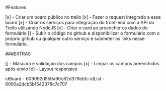 #Features

[x] - Criar um board público no trello
[x] - Fazer o request integrado a esse board
[x] - Criar os serviços para integração do front-end com a API do Trello utilizando NodeJS
[x] - Criar o card ao preencher os dados do formulário
[] - Subir o código no github e disponibilizar o formulário com o próprio github ou qualquer outro serviço e submeter os links nesse formulário.

###EXTRAS

[] - Máscara e validação dos campos
[x] - Limpar os campos preenchidos após envio
[x] - Layout responsivo

idBoard - 609092d559a90c62d379eb1c
idList  - 6090a2dcb5b1542378c7c707